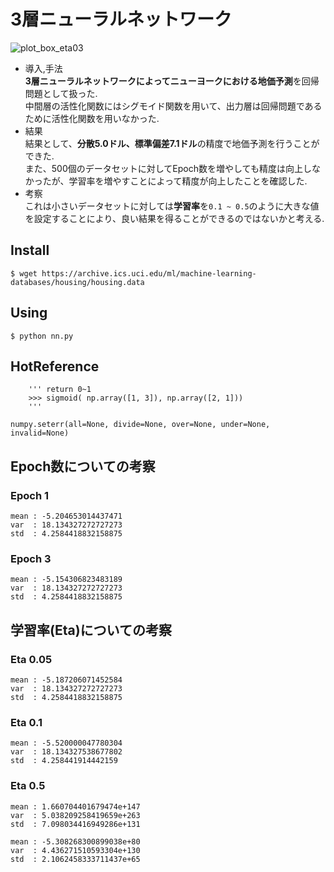 # 3層ニューラルネットワーク
![plot_box_eta03](https://user-images.githubusercontent.com/25472671/50591783-8fcdde00-0ed4-11e9-971b-90219cb22e1d.png)

- 導入,手法  
**3層ニューラルネットワークによってニューヨークにおける地価予測**を回帰問題として扱った.  
中間層の活性化関数にはシグモイド関数を用いて、出力層は回帰問題であるために活性化関数を用いなかった.  
- 結果  
結果として、**分散5.0ドル、標準偏差7.1ドル**の精度で地価予測を行うことができた.  
また、500個のデータセットに対してEpoch数を増やしても精度は向上しなかったが、学習率を増やすことによって精度が向上したことを確認した.  
- 考察  
これは小さいデータセットに対しては**学習率**を`0.1 ~ 0.5`のように大きな値を設定することにより、良い結果を得ることができるのではないかと考える.

## Install
```
$ wget https://archive.ics.uci.edu/ml/machine-learning-databases/housing/housing.data

```

## Using
```
$ python nn.py
```

## HotReference
```
    ''' return 0~1
    >>> sigmoid( np.array([1, 3]), np.array([2, 1]))
    '''
```
```
numpy.seterr(all=None, divide=None, over=None, under=None, invalid=None)
```
## Epoch数についての考察
### Epoch 1
```
mean : -5.204653014437471
var  : 18.134327272727273
std  : 4.2584418832158875
```

### Epoch 3
```
mean : -5.154306823483189
var  : 18.134327272727273
std  : 4.2584418832158875
```

## 学習率(Eta)についての考察
### Eta 0.05
```
mean : -5.187206071452584
var  : 18.134327272727273
std  : 4.2584418832158875
```

### Eta 0.1
```
mean : -5.520000047780304
var  : 18.134327538677802
std  : 4.258441914442159
```

### Eta 0.5
```
mean : 1.660704401679474e+147
var  : 5.038209258419659e+263
std  : 7.098034416949286e+131
```
```
mean : -5.308268300899038e+80
var  : 4.436271510593304e+130
std  : 2.1062458333711437e+65
```
